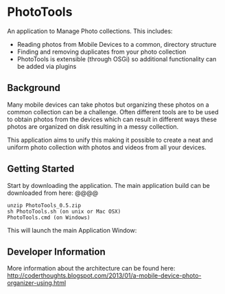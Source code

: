 PhotoTools
==========

An application to Manage Photo collections. This includes:
* Reading photos from Mobile Devices to a common, directory structure
* Finding and removing duplicates from your photo collection
* PhotoTools is extensible (through OSGi) so additional functionality can be added via plugins

Background
----------
Many mobile devices can take photos but organizing these photos on a common collection can be a challenge.
Often different tools are to be used to obtain photos from the devices which can result in different ways these photos are
organized on disk resulting in a messy collection.

This application aims to unify this making it possible to create a neat and uniform photo collection with photos and videos
from all your devices.

Getting Started
---------------

Start by downloading the application. The main application build can be downloaded from here: @@@@

    unzip PhotoTools_0.5.zip
    sh PhotoTools.sh (on unix or Mac OSX)
    PhotoTools.cmd (on Windows)
    
This will launch the main Application Window:


Developer Information
---------------------


More information about the architecture can be found here: http://coderthoughts.blogspot.com/2013/01/a-mobile-device-photo-organizer-using.html
